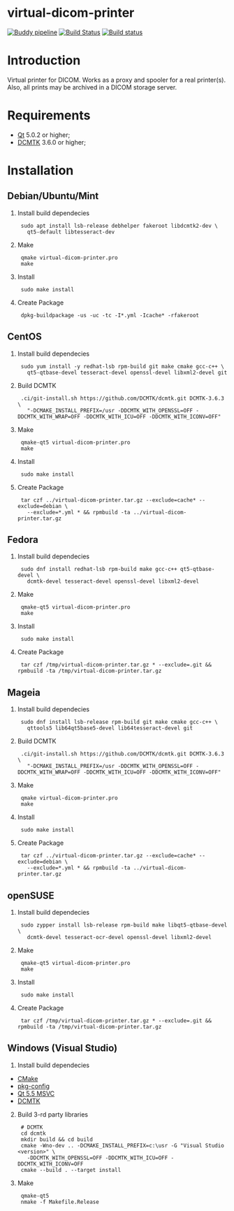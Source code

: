 virtual-dicom-printer
=========

[![Buddy pipeline](https://app.buddy.works/pbludov/virtual-dicom-printer/pipelines/pipeline/129387/badge.svg?token=bf26fe8fed990190f11227bb2aa0c7d1e71118737795eed7b5069fff7106a015)](https://app.buddy.works/pbludov/virtual-dicom-printer/pipelines/pipeline/129387)
[![Build Status](https://api.travis-ci.org/Softus/virtual-dicom-printer.svg?branch=master)](https://travis-ci.org/Softus/virtual-dicom-printer)
[![Build status](https://ci.appveyor.com/api/projects/status/82ofqvp1710uwq3o?svg=true)](https://ci.appveyor.com/project/pbludov/virtual-dicom-printer)

Introduction
============

Virtual printer for DICOM.
  Works as a proxy and spooler for a real printer(s).
  Also, all prints may be archived in a DICOM storage server.

Requirements
============

* [Qt](http://qt-project.org/) 5.0.2 or higher;
* [DCMTK](http://dcmtk.org/) 3.6.0 or higher;

Installation
============

Debian/Ubuntu/Mint
------------------

1. Install build dependecies

        sudo apt install lsb-release debhelper fakeroot libdcmtk2-dev \
          qt5-default libtesseract-dev

2. Make

        qmake virtual-dicom-printer.pro
        make

3. Install

        sudo make install

4. Create Package

        dpkg-buildpackage -us -uc -tc -I*.yml -Icache* -rfakeroot

CentOS
------

1. Install build dependecies

        sudo yum install -y redhat-lsb rpm-build git make cmake gcc-c++ \
          qt5-qtbase-devel tesseract-devel openssl-devel libxml2-devel git

2. Build DCMTK

        .ci/git-install.sh https://github.com/DCMTK/dcmtk.git DCMTK-3.6.3 \
          "-DCMAKE_INSTALL_PREFIX=/usr -DDCMTK_WITH_OPENSSL=OFF -DDCMTK_WITH_WRAP=OFF -DDCMTK_WITH_ICU=OFF -DDCMTK_WITH_ICONV=OFF"
3. Make

        qmake-qt5 virtual-dicom-printer.pro
        make

4. Install

        sudo make install

5. Create Package

        tar czf ../virtual-dicom-printer.tar.gz --exclude=cache* --exclude=debian \
          --exclude=*.yml * && rpmbuild -ta ../virtual-dicom-printer.tar.gz

Fedora
------

1. Install build dependecies

        sudo dnf install redhat-lsb rpm-build make gcc-c++ qt5-qtbase-devel \
          dcmtk-devel tesseract-devel openssl-devel libxml2-devel

2. Make

        qmake-qt5 virtual-dicom-printer.pro
        make

3. Install

        sudo make install

4. Create Package

        tar czf /tmp/virtual-dicom-printer.tar.gz * --exclude=.git && rpmbuild -ta /tmp/virtual-dicom-printer.tar.gz

Mageia
------

1. Install build dependecies

        sudo dnf install lsb-release rpm-build git make cmake gcc-c++ \
          qttools5 lib64qt5base5-devel lib64tesseract-devel git

2. Build DCMTK

        .ci/git-install.sh https://github.com/DCMTK/dcmtk.git DCMTK-3.6.3 \
          "-DCMAKE_INSTALL_PREFIX=/usr -DDCMTK_WITH_OPENSSL=OFF -DDCMTK_WITH_WRAP=OFF -DDCMTK_WITH_ICU=OFF -DDCMTK_WITH_ICONV=OFF"
3. Make

        qmake virtual-dicom-printer.pro
        make

4. Install

        sudo make install

5. Create Package

        tar czf ../virtual-dicom-printer.tar.gz --exclude=cache* --exclude=debian \
          --exclude=*.yml * && rpmbuild -ta ../virtual-dicom-printer.tar.gz

openSUSE
--------

1. Install build dependecies

        sudo zypper install lsb-release rpm-build make libqt5-qtbase-devel \
          dcmtk-devel tesseract-ocr-devel openssl-devel libxml2-devel

2. Make

        qmake-qt5 virtual-dicom-printer.pro
        make

3. Install

        sudo make install

4. Create Package

        tar czf /tmp/virtual-dicom-printer.tar.gz * --exclude=.git && rpmbuild -ta /tmp/virtual-dicom-printer.tar.gz

Windows (Visual Studio)
-----------------------

1. Install build dependecies

  * [CMake](https://cmake.org/download/)
  * [pkg-config](http://ftp.gnome.org/pub/gnome/binaries/win32/dependencies/)
  * [Qt 5.5 MSVC](https://download.qt.io/archive/qt/5.5/)
  * [DCMTK](http://dcmtk.org/dcmtk.php.en)

2. Build 3-rd party libraries

        # DCMTK
        cd dcmtk
        mkdir build && cd build
        cmake -Wno-dev .. -DCMAKE_INSTALL_PREFIX=c:\usr -G "Visual Studio <version>" \
          -DDCMTK_WITH_OPENSSL=OFF -DDCMTK_WITH_ICU=OFF -DDCMTK_WITH_ICONV=OFF
        cmake --build . --target install

3. Make

        qmake-qt5 
        nmake -f Makefile.Release
